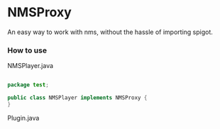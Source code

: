 # NMSProxy

An easy way to work with nms, without the hassle of importing spigot.

### How to use

NMSPlayer.java

```java

package test;

public class NMSPlayer implements NMSProxy {
}

```

Plugin.java


